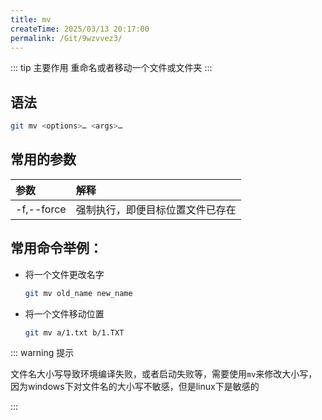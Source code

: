 ```yaml
---
title: mv
createTime: 2025/03/13 20:17:00
permalink: /Git/9wzvvez3/
---
```


::: tip 主要作用
重命名或者移动一个文件或文件夹
:::

## 语法

```bash
git mv <options>…​ <args>…​
```

## 常用的参数

| 参数         | 解释               |
|:---------- |:---------------- |
| -f,--force | 强制执行，即便目标位置文件已存在 |

## 常用命令举例：

- 将一个文件更改名字
  
  ```bash
  git mv old_name new_name
  ```

- 将一个文件移动位置
  
  ```bash
  git mv a/1.txt b/1.TXT
  ```

::: warning 提示

文件名大小写导致环境编译失败，或者启动失败等，需要使用`mv`来修改大小写，因为windows下对文件名的大小写不敏感，但是linux下是敏感的

:::
